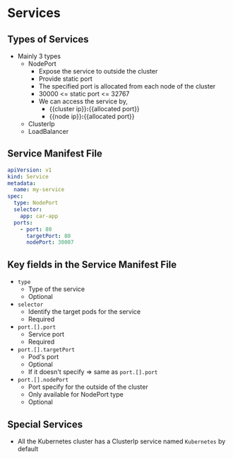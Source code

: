 # Services

## Types of Services

* Mainly 3 types
    * NodePort
        * Expose the service to outside the cluster
        * Provide static port
        * The specified port is allocated from each node of the cluster
        * 30000 <= static port <= 32767
        * We can access the service by,
            * {{cluster ip}}**:**{{allocated port}}
            * {{node ip}}**:**{{allocated port}}
    * ClusterIp
    * LoadBalancer

## Service Manifest File

```yaml
apiVersion: v1
kind: Service
metadata:
  name: my-service
spec:
  type: NodePort
  selector:
    app: car-app
  ports:
    - port: 80
      targetPort: 80
      nodePort: 30007
```

## Key fields in the Service Manifest File

* `type`
    * Type of the service
    * Optional
* `selector`
    * Identify the target pods for the service
    * Required
* `port.[].port`
    * Service port
    * Required
* `port.[].targetPort`
    * Pod's port
    * Optional
    * If it doesn't specify => same as `port.[].port`
* `port.[].nodePort`
    * Port specify for the outside of the cluster
    * Only available for NodePort type
    * Optional

## Special Services

* All the Kubernetes cluster has a ClusterIp service named `Kubernetes` by default
